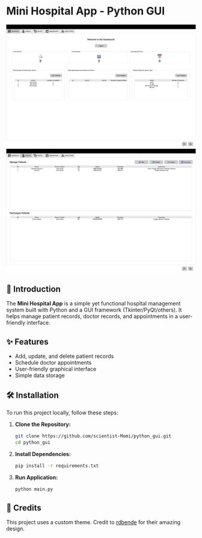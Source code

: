 # Mini Hospital App - Python GUI

![App Screenshot 1](graphics/ui1.png)
![App Screenshot 2](graphics/ui2.png)

## 📌 Introduction
The **Mini Hospital App** is a simple yet functional hospital management system built with Python and a GUI framework (Tkinter/PyQt/others). It helps manage patient records, doctor records, and appointments in a user-friendly interface.

## ✨ Features
- Add, update, and delete patient records
- Schedule doctor appointments
- User-friendly graphical interface
- Simple data storage

## 🛠️ Installation
To run this project locally, follow these steps:

1. **Clone the Repository:**
   ```bash
   git clone https://github.com/scientist-Momi/python_gui.git
   cd python_gui
2. **Install Dependencies:**
   ```bash
   pip install -r requirements.txt
3. **Run Application:**
   ```bash
   python main.py

## 🎨 Credits
This project uses a custom theme. Credit to [rdbende](https://github.com/rdbende/Azure-ttk-theme.git) for their amazing design.

